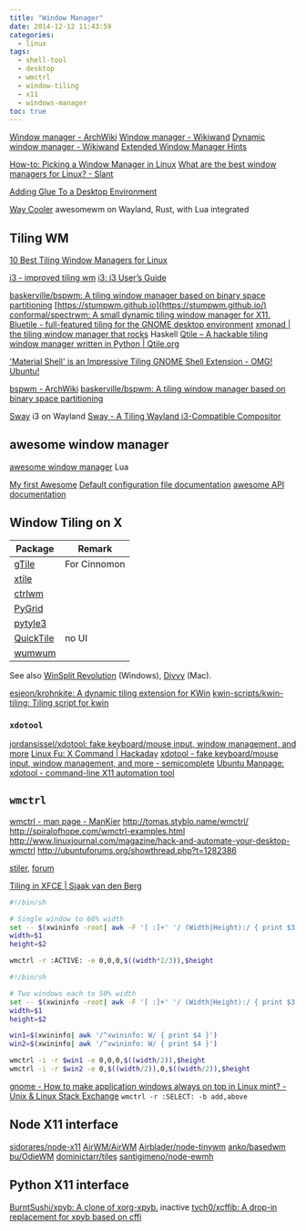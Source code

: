 ```yaml
---
title: "Window Manager"
date: 2014-12-12 11:43:59
categories:
  - linux
tags:
  - shell-tool
  - desktop
  - wmctrl
  - window-tiling
  - x11
  - windows-manager
toc: true
---
```


[Window manager - ArchWiki](https://wiki.archlinux.org/index.php/Window_Manager)
[Window manager - Wikiwand](https://www.wikiwand.com/en/Window_manager)
[Dynamic window manager - Wikiwand](https://www.wikiwand.com/en/Dynamic_window_manager)
[Extended Window Manager Hints](http://standards.freedesktop.org/wm-spec/wm-spec-latest.html)

[How-to: Picking a Window Manager in Linux](http://www.engadget.com/2012/10/30/how-to-picking-a-window-manager-linux/)
[What are the best window managers for Linux? - Slant](https://www.slant.co/topics/390/~window-managers-for-linux)

[Adding Glue To a Desktop Environment](https://venam.nixers.net/blog/unix/2019/01/07/win-automation.html)

[Way Cooler](http://way-cooler.org/) awesomewm on Wayland, Rust, with Lua integrated

## Tiling WM

[10 Best Tiling Window Managers for Linux](https://www.tecmint.com/best-tiling-window-managers-for-linux/amp/)

[i3 - improved tiling wm](https://i3wm.org/)
[i3: i3 User’s Guide](https://i3wm.org/docs/userguide.html)

[baskerville/bspwm: A tiling window manager based on binary space partitioning](https://github.com/baskerville/bspwm)
[https://stumpwm.github.io](https://stumpwm.github.io/)
[conformal/spectrwm: A small dynamic tiling window manager for X11.](https://github.com/conformal/spectrwm)
[Bluetile - full-featured tiling for the GNOME desktop environment](https://bluetile.org/)
[xmonad | the tiling window manager that rocks](http://xmonad.org/) Haskell
[Qtile – A hackable tiling window manager written in Python | Qtile.org](http://www.qtile.org/)

['Material Shell' is an Impressive Tiling GNOME Shell Extension - OMG! Ubuntu!](https://www.omgubuntu.co.uk/2019/07/material-shell-tiling-gnome-shell-extension/amp)

[bspwm - ArchWiki](https://wiki.archlinux.org/index.php/Bspwm)
[baskerville/bspwm: A tiling window manager based on binary space partitioning](https://github.com/baskerville/bspwm)

[Sway](http://swaywm.org/) i3 on Wayland
[Sway - A Tiling Wayland i3-Compatible Compositor](https://www.fossmint.com/sway-a-tiling-wayland-i3-compatible-compositor/)

## awesome window manager

[awesome window manager](https://awesomewm.org/) Lua

[My first Awesome](https://awesomewm.org/apidoc/documentation/07-my-first-awesome.md.html)
[Default configuration file documentation](https://awesomewm.org/doc/api/documentation/05-awesomerc.md.html)
[awesome API documentation](https://awesomewm.org/doc/api/)

## Window Tiling on X

| Package       | Remark       |
| ------------- | ------------ |
| [gTile][]     | For Cinnomon |
| [xtile][]     |
| [ctrlwm][]    |
| [PyGrid][]    |
| [pytyle3][]   |
| [QuickTile][] | no UI        |
| [wumwum][]    |

See also [WinSplit Revolution][] (Windows), [Divvy][] (Mac).

[esjeon/krohnkite: A dynamic tiling extension for KWin](https://github.com/esjeon/krohnkite)
[kwin-scripts/kwin-tiling: Tiling script for kwin](https://github.com/kwin-scripts/kwin-tiling)

[gtile]: https://github.com/shuairan/gTile
[quicktile]: https://github.com/ssokolow/quicktile
[xtile]: http://www.giuspen.com/x-tile/
[ctrlwm]: http://gtk-apps.org/content/show.php/ctrlwm?content=114565
[wmctrl]: http://tomas.styblo.name/wmctrl/
[pygrid]: https://github.com/pkkid/pygrid
[pytyle3]: https://github.com/BurntSushi/pytyle3
[wumwum]: http://wumwum.sourceforge.net/
[winsplit revolution]: http://winsplit-revolution.com/screenshots
[divvy]: http://alternativeto.net/software/divvy/

### `xdotool`

[jordansissel/xdotool: fake keyboard/mouse input, window management, and more](https://github.com/jordansissel/xdotool)
[Linux Fu: X Command | Hackaday](https://hackaday.com/2017/09/21/linux-fu-x-command/)
[xdotool - fake keyboard/mouse input, window management, and more - semicomplete](https://www.semicomplete.com/projects/xdotool/)
[Ubuntu Manpage: xdotool - command-line X11 automation tool](http://manpages.ubuntu.com/manpages/trusty/man1/xdotool.1.html)

## `wmctrl`

[wmctrl - man page - ManKier](https://www.mankier.com/1/wmctrl)
http://tomas.styblo.name/wmctrl/
http://spiralofhope.com/wmctrl-examples.html
http://www.linuxjournal.com/magazine/hack-and-automate-your-desktop-wmctrl
http://ubuntuforums.org/showthread.php?t=1282386

[stiler](https://github.com/TheWanderer/stiler/tree/grid), [forum](https://bbs.archlinux.org/viewtopic.php?id=64100)

[Tiling in XFCE | Sjaak van den Berg](https://svdb.co/articles/2015/07/19/tiling-in-xfce/)

```sh
#!/bin/sh

# Single window to 66% width
set -- $(xwininfo -root| awk -F '[ :]+' '/ (Width|Height):/ { print $3 }')
width=$1
height=$2

wmctrl -r :ACTIVE: -e 0,0,0,$((width*2/3)),$height
```

```sh
#!/bin/sh

# Two windows each to 50% width
set -- $(xwininfo -root| awk -F '[ :]+' '/ (Width|Height):/ { print $3 }')
width=$1
height=$2

win1=$(xwininfo| awk '/^xwininfo: W/ { print $4 }')
win2=$(xwininfo| awk '/^xwininfo: W/ { print $4 }')

wmctrl -i -r $win1 -e 0,0,0,$((width/2)),$height
wmctrl -i -r $win2 -e 0,$((width/2)),0,$((width/2)),$height
```

[gnome - How to make application windows always on top in Linux mint? - Unix & Linux Stack Exchange](https://unix.stackexchange.com/questions/180790/how-to-make-application-windows-always-on-top-in-linux-mint)
`wmctrl -r :SELECT: -b add,above`

## Node X11 interface

[sidorares/node-x11](https://github.com/sidorares/node-x11/)
[AirWM/AirWM](https://github.com/AirWM/AirWM)
[Airblader/node-tinywm](https://github.com/Airblader/node-tinywm)
[anko/basedwm](https://github.com/anko/basedwm)
[bu/OdieWM](https://github.com/bu/OdieWM)
[dominictarr/tiles](https://github.com/dominictarr/tiles)
[santigimeno/node-ewmh](https://github.com/santigimeno/node-ewmh)

## Python X11 interface

[BurntSushi/xpyb: A clone of xorg-xpyb.](https://github.com/BurntSushi/xpyb) inactive
[tych0/xcffib: A drop-in replacement for xpyb based on cffi](https://github.com/tych0/xcffib#installation)
